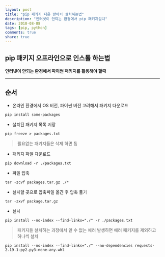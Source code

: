 ```yaml
---
layout: post
title: "pip 패키지 다운 받아서 설치하는법"
description: "인터넷이 안되는 환경에서 pip 패키지설치"
date: 2018-08-08
tags: [pip, python]
comments: true
share: true
---
```

## pip 패키지 오프라인으로 인스톨 하는법

**인터넷이 안되는 환경에서 파이썬 패키지를 활용해야 할때**

***

## 순서
- 온라인 환경에서 OS 버전, 파이썬 버전 고려해서 패키지 다운로드
~~~ 
pip install some-packages 
~~~

- 설치된 패키지 목록 저장
~~~
pip freeze > packages.txt
~~~

> 필요없는 패키지들은 삭제 하면 됨

- 패키지 파일 다운로드
~~~ 
pip download -r ./packages.txt
~~~

- 파일 압축
~~~ 
tar -zcvf packages.tar.gz ./*
~~~

- 설치할 곳으로 압축파일 옮긴 후 압축 풀기
~~~ 
tar -zxvf package.tar.gz
~~~

- 설치
~~~
pip install --no-index --find-links="./" -r ./packages.txt
~~~

> 패키지들 설치하는 과정에서 알 수 없는 에러 발생하면 에러 패키지를 제외하고 하나씩 설치
~~~
pip install --no-index --find-links="./" --no-dependencies requests-2.19.1-py2.py3-none-any.whl
~~~

 
